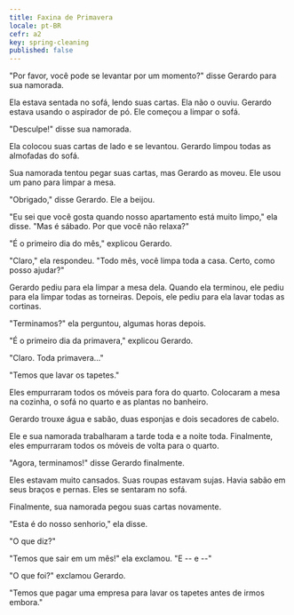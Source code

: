 ```yaml
---
title: Faxina de Primavera
locale: pt-BR
cefr: a2
key: spring-cleaning
published: false
---
```


"Por favor, você pode se levantar por um momento?" disse Gerardo para sua namorada.

Ela estava sentada no sofá, lendo suas cartas. Ela não o ouviu. Gerardo estava usando o aspirador de pó. Ele começou a limpar o sofá.

"Desculpe!" disse sua namorada.

Ela colocou suas cartas de lado e se levantou. Gerardo limpou todas as almofadas do sofá.

Sua namorada tentou pegar suas cartas, mas Gerardo as moveu. Ele usou um pano para limpar a mesa.

"Obrigado," disse Gerardo. Ele a beijou.

"Eu sei que você gosta quando nosso apartamento está muito limpo," ela disse. "Mas é sábado. Por que você não relaxa?"

"É o primeiro dia do mês," explicou Gerardo.

"Claro," ela respondeu. "Todo mês, você limpa toda a casa. Certo, como posso ajudar?"

Gerardo pediu para ela limpar a mesa dela. Quando ela terminou, ele pediu para ela limpar todas as torneiras. Depois, ele pediu para ela lavar todas as cortinas.

"Terminamos?" ela perguntou, algumas horas depois.

"É o primeiro dia da primavera," explicou Gerardo.

"Claro. Toda primavera..."

"Temos que lavar os tapetes."

Eles empurraram todos os móveis para fora do quarto. Colocaram a mesa na cozinha, o sofá no quarto e as plantas no banheiro.

Gerardo trouxe água e sabão, duas esponjas e dois secadores de cabelo.

Ele e sua namorada trabalharam a tarde toda e a noite toda. Finalmente, eles empurraram todos os móveis de volta para o quarto.

"Agora, terminamos!" disse Gerardo finalmente.

Eles estavam muito cansados. Suas roupas estavam sujas. Havia sabão em seus braços e pernas. Eles se sentaram no sofá.

Finalmente, sua namorada pegou suas cartas novamente.

"Esta é do nosso senhorio," ela disse.

"O que diz?"

"Temos que sair em um mês!" ela exclamou. "E -- e --"

"O que foi?" exclamou Gerardo.

"Temos que pagar uma empresa para lavar os tapetes antes de irmos embora."